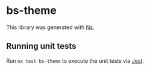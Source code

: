 # bs-theme

This library was generated with [Nx](https://nx.dev).

## Running unit tests

Run `nx test bs-theme` to execute the unit tests via [Jest](https://jestjs.io).
